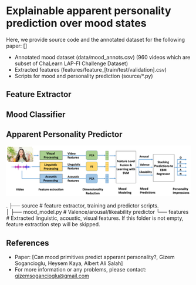# Explainable apparent personality prediction over mood states
Here, we provide source code and the annotated dataset for the following paper: []

- Annotated mood dataset (data/mood_annots.csv)  (960 videos which are subset of ChaLearn LAP-FI Challenge Dataset)
- Extracted features (features/feature_[train/test/validation].csv)  
- Scripts for mood and personality prediction (source/*.py)  

## Feature Extractor


## Mood Classifier


## Apparent Personality Predictor

![Alt text](pipeline.png?raw=true "The proposed apparent personality prediction model")


  .
    ├── source                      # feature extractor, training and predictor scripts.                  
    │   ├── mood_model.py           # Valence/arousal/likeability predictor
    └── features                    # Extracted linguistic, acoustic, visual features. If this folder is not empty, feature extraction step will be skipped. 
    


## References
* Paper: [Can mood primitives predict apperant personality?, Gizem Sogancioglu, Heysem Kaya, Albert Ali Salah]
* For more information or any problems, please contact: gizemsogancioglu@gmail.com
